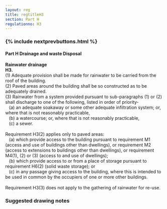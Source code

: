 ```yaml
---
layout: reg
title: regtitleH3
section: Part H
regulationno: H3
---
```


<div class="panel panel-primary">
  <div class="panel-heading">
    <h3 class="panel-title">
      {% include nextprevbuttons.html %}
        <h4>Part H  Drainage and waste Disposal</h4>
    </h3>
  </div>
  <div class="panel-body">
    <p>
        <strong>Rainwater drainage</strong><br>
        <strong>H3.</strong><br>
            (1) Adequate provision shall be made for rainwater to be carried from the roof of the building.<br>
            (2) Paved areas around the building shall be so constructed as to be adequately drained.<br>
            (3) Rainwater from a system provided pursuant to sub-paragraphs (1) or (2) shall discharge to one of the following, listed in order of priority-<br>
            &nbsp;&nbsp;&nbsp;(a) an adequate soakaway or some other adequate infiltration system; or, where that is not reasonably practicable,<br>
            &nbsp;&nbsp;&nbsp;(b) a watercourse; or, where that is not reasonably practicable,<br>
            &nbsp;&nbsp;&nbsp;(c) a sewer.<br><br>
            Requirement H3(2) applies only to paved areas:<br>
            &nbsp;&nbsp;&nbsp;(a) which provide access to the building pursuant to requirement M1 (access and use of buildings other than dwellings), or requirement M2 (access to extensions to buildings other than dwellings), or requirement M4(1), (2) or (3) (access to and use of dwellings);<br>
            &nbsp;&nbsp;&nbsp;(b) which provide access to or from a place of storage pursuant to requirement H6(2) (solid waste storage); or<br>
            &nbsp;&nbsp;&nbsp;(c) in any passage giving access to the building, where this is intended to be used in common by the occupiers of one or more other buildings.<br><br>
            Requirement H3(3) does not apply to the gathering of rainwater for re-use.
    </p>
  </div>
</div>



### Suggested drawing notes